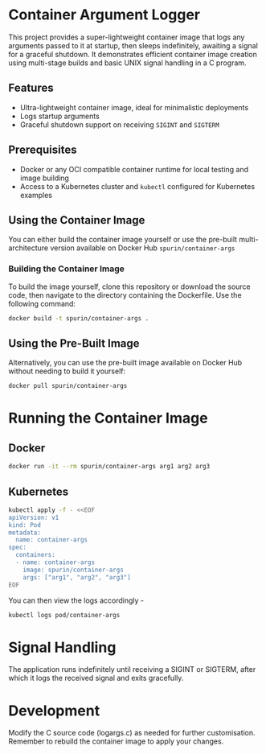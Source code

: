 # Container Argument Logger

This project provides a super-lightweight container image that logs any arguments passed to it at startup, then sleeps indefinitely, awaiting a signal for a graceful shutdown. It demonstrates efficient container image creation using multi-stage builds and basic UNIX signal handling in a C program.

## Features

- Ultra-lightweight container image, ideal for minimalistic deployments
- Logs startup arguments
- Graceful shutdown support on receiving `SIGINT` and `SIGTERM`

## Prerequisites

- Docker or any OCI compatible container runtime for local testing and image building
- Access to a Kubernetes cluster and `kubectl` configured for Kubernetes examples

## Using the Container Image

You can either build the container image yourself or use the pre-built multi-architecture version available on Docker Hub `spurin/container-args`

### Building the Container Image

To build the image yourself, clone this repository or download the source code, then navigate to the directory containing the Dockerfile. Use the following command:

```sh
docker build -t spurin/container-args .
```

## Using the Pre-Built Image

Alternatively, you can use the pre-built image available on Docker Hub without needing to build it yourself:

```sh
docker pull spurin/container-args
```

# Running the Container Image

## Docker

```sh
docker run -it --rm spurin/container-args arg1 arg2 arg3
```

## Kubernetes

```sh
kubectl apply -f - <<EOF
apiVersion: v1
kind: Pod
metadata:
  name: container-args
spec:
  containers:
  - name: container-args
    image: spurin/container-args
    args: ["arg1", "arg2", "arg3"]
EOF
```

You can then view the logs accordingly -

```sh
kubectl logs pod/container-args
```

# Signal Handling

The application runs indefinitely until receiving a SIGINT or SIGTERM, after which it logs the received signal and exits gracefully.

# Development

Modify the C source code (logargs.c) as needed for further customisation. Remember to rebuild the container image to apply your changes.
